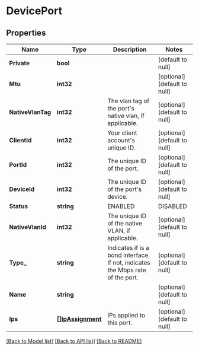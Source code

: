 # DevicePort

## Properties
Name | Type | Description | Notes
------------ | ------------- | ------------- | -------------
**Private** | **bool** |  | [default to null]
**Mtu** | **int32** |  | [optional] [default to null]
**NativeVlanTag** | **int32** | The vlan tag of the port&#39;s native vlan, if applicable. | [optional] [default to null]
**ClientId** | **int32** | Your client account&#39;s unique ID. | [optional] [default to null]
**PortId** | **int32** | The unique ID of the port. | [optional] [default to null]
**DeviceId** | **int32** | The unique ID of the port&#39;s device. | [optional] [default to null]
**Status** | **string** | ENABLED|DISABLED|UNKOWN | [optional] [default to null]
**NativeVlanId** | **int32** | The unique ID of the native VLAN, if applicable. | [optional] [default to null]
**Type_** | **string** | Indicates if is a bond interface. If not, indicates the Mbps rate of the port. | [optional] [default to null]
**Name** | **string** |  | [optional] [default to null]
**Ips** | [**[]IpAssignment**](IPAssignment.md) | IPs applied to this port. | [optional] [default to null]

[[Back to Model list]](../README.md#documentation-for-models) [[Back to API list]](../README.md#documentation-for-api-endpoints) [[Back to README]](../README.md)



